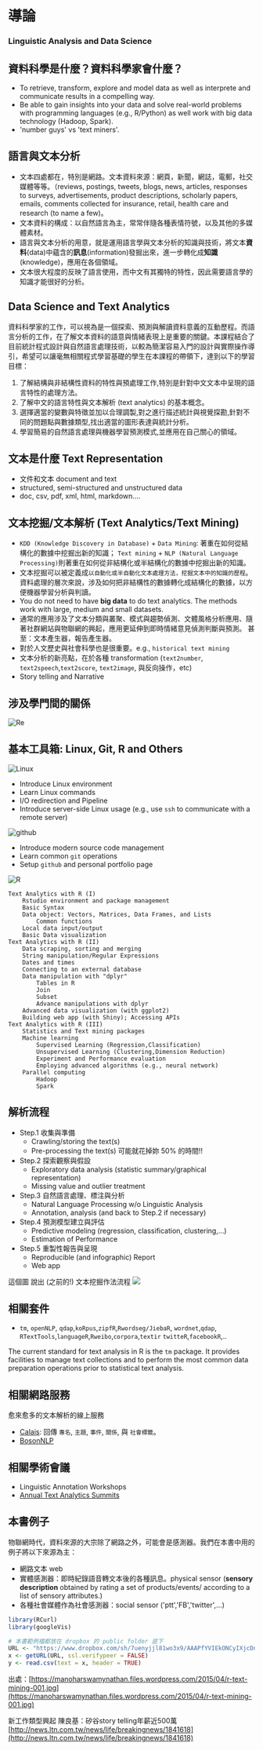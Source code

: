 # 導論

### Linguistic Analysis and Data Science

## 資料科學是什麼？資料科學家會什麼？

* To retrieve, transform, explore and model data as well as interprete and communicate results in a compelling way. 
* Be able to gain insights into your data and solve real-world problems with programming languages \(e.g., R/Python\) as well work with big data technology \(Hadoop, Spark\). 
* 'number guys' vs 'text miners'.

## 語言與文本分析

* 文本四處都在，特別是網路。文本資料來源：網頁，新聞，網誌，電郵，社交媒體等等。（reviews, postings, tweets, blogs, news, articles, responses to surveys, advertisements, product descriptions, scholarly papers, emails, comments collected for insurance, retail, health care and research \(to name a few\)。
* 文本資料的構成：以自然語言為主，常常伴隨各種表情符號，以及其他的多媒體素材。
* 語言與文本分析的用意，就是運用語言學與文本分析的知識與技術，將文本**資料**\(data\)中蘊含的**訊息**\(information\)發掘出來，進一步轉化成**知識**\(knowledge\)，應用在各個領域。
* 文本很大程度的反映了語言使用，而中文有其獨特的特性，因此需要語言學的知識才能很好的分析。

## Data Science and Text Analytics

資料科學家的工作，可以視為是一個探索、預測與解讀資料意義的互動歷程。而語言分析的工作，在了解文本資料的語意與情緒表現上是重要的關鍵。本課程結合了目前統計程式設計與自然語言處理技術，以較為簡潔容易入門的設計與實際操作導引，希望可以讓毫無相關程式學習基礎的學生在本課程的帶領下，達到以下的學習目標：

1. 了解結構與非結構性資料的特性與預處理工作,特別是針對中文文本中呈現的語言特性的處理方法。
2. 了解中文的語言特性與文本解析 \(text analytics\) 的基本概念。
3. 選擇適當的變數與特徵並加以合理調製,對之進行描述統計與視覺探勘,針對不同的問題點與數據類型,找出適當的圖形表達與統計分析。
4. 學習簡易的自然語言處理與機器學習預測模式,並應用在自己關心的領域。

## 文本是什麼 Text Representation

* 文件和文本 document and text
* structured, semi-structured and unstructured data
* doc, csv, pdf, xml, html, markdown....

## 文本挖掘/文本解析 \(Text Analytics/Text Mining\)

* `KDD (Knowledge Discovery in Database)` + `Data Mining`: 著重在如何從結構化的數據中挖掘出新的知識； `Text mining` + `NLP (Natural Language Processing)`則著重在如何從非結構化或半結構化的數據中挖掘出新的知識。
* 文本挖掘可以被定義成`以自動化或半自動化文本處理方法，挖掘文本中的知識的歷程`。資料處理的層次來說，涉及如何把非結構性的數據轉化成結構化的數據，以方便機器學習分析與判讀。
* You do not need to have **big data** to do text analytics. The methods work with large, medium and small datasets.
* 通常的應用涉及了文本分類與叢聚、模式與趨勢偵測、文體風格分析應用、隨著社群網站與物聯網的興起，應用更延伸到即時情緒意見偵測判斷與預測。 甚至：文本產生器，報告產生器。
* 對於人文歷史與社會科學也是很重要。e.g., `historical text mining`
* 文本分析的新亮點，在於各種 transformation \(`text2number`, `text2speech`,`text2score`, `text2image`, 與反向操作，etc\)
* Story telling and Narrative

## 涉及學門間的關係

![Re](../.gitbook/assets/lads.png)

## 基本工具箱: Linux, Git, R and Others

![Linux](../.gitbook/assets/linux.jpg)

* Introduce Linux environment
* Learn Linux commands
* I/O redirection and Pipeline
* Introduce server-side Linux usage \(e.g., use `ssh` to communicate with a remote server\)

![github](../.gitbook/assets/github.jpg)

* Introduce modern source code management
* Learn common `git` operations
* Setup `github` and personal portfolio page

![R](../.gitbook/assets/r.jpg)

```text
Text Analytics with R (I)
    Rstudio environment and package management
    Basic Syntax
    Data object: Vectors, Matrices, Data Frames, and Lists
        Common functions
    Local data input/output
    Basic Data visualization
Text Analytics with R (II)
    Data scraping, sorting and merging
    String manipulation/Regular Expressions
    Dates and times
    Connecting to an external database
    Data manipulation with "dplyr"
        Tables in R
        Join
        Subset
        Advance manipulations with dplyr
    Advanced data visualization (with ggplot2)
    Building web app (with Shiny); Accessing APIs
Text Analytics with R (III)
    Statistics and Text mining packages
    Machine learning 
        Supervised Learning (Regression,Classification)
        Unsupervised Learning (Clustering,Dimension Reduction)
        Experiment and Performance evaluation
        Employing advanced algorithms (e.g., neural network)
    Parallel computing
        Hadoop
        Spark
```

## 解析流程

* Step.1 收集與準備
  * Crawling/storing the text\(s\)  
  * Pre-processing the text\(s\) 可能就花掉妳 50% 的時間!!
* Step.2 探索觀察與假設 
  * Exploratory data analysis \(statistic summary/graphical representation\)
  * Missing value and outlier treatment
* Step.3 自然語言處理、標注與分析
  * Natural Language Processing w/o Linguistic Analysis
  * Annotation, analysis \(and back to Step.2 if necessary\) 
* Step.4 預測模型建立與評估
  * Predictive modeling \(regression, classification, clustering,...\)
  * Estimation of Performance
* Step.5 重製性報告與呈現 
  * Reproducible \(and infographic\) Report
  * Web app

這個圖  說出 \(之前的!\) 文本挖掘作法流程 ![](../.gitbook/assets/tm101.jpg)

## 相關套件

* `tm`, `openNLP`, `qdap`,`koRpus`,`zipfR`,`Rwordseg/JiebaR`, `wordnet`,`qdap`, `RTextTools`,`languageR`,`Rweibo`,`corpora`,`textir` `twitteR`,`facebookR`,..

The current standard for text analysis in R is the `tm` package. It provides facilities to manage text collections and to perform the most common data preparation operations prior to statistical text analysis.

## 相關網路服務

愈來愈多的文本解析的線上服務

* [Calais](http://www.opencalais.com): 回傳 `專名`, `主題`, `事件`, `關係`, 與 `社會標籤`。
* [BosonNLP](introductionmd.md)

## 相關學術會議

* Linguistic Annotation Workshops
* [Annual Text Analytics Summits](http://www.textanalyticsnews.com) 

## 本書例子

物聯網時代，資料來源的大宗除了網路之外，可能會是感測器。我們在本書中用的例子將以下來源為主：

* 網路文本 web
* 實體感測器：即時紀錄語音轉文本後的各種訊息。physical sensor \(**sensory description** obtained by rating a set of products/events/ according to a list of sensory attributes.\)
* 各種社會媒體作為社會感測器：social sensor \('ptt','FB','twitter',...\) 

```r
library(RCurl)
library(googleVis)

# 本書範例檔都放在 dropbox 的 public folder 底下
URL <- "https://www.dropbox.com/sh/7uenyjjl81wo3x9/AAAPfYVIEkONCyIXjcDn2WGfa?dl=0/test.csv"
x <- getURL(URL, ssl.verifypeer = FALSE)
y <- read.csv(text = x, header = TRUE)
```

 出處：[https://manoharswamynathan.files.wordpress.com/2015/04/r-text-mining-001.jpg](https://manoharswamynathan.files.wordpress.com/2015/04/r-text-mining-001.jpg)

 新工作類型興起 陳良基：矽谷story telling年薪近500萬 [http://news.ltn.com.tw/news/life/breakingnews/1841618](http://news.ltn.com.tw/news/life/breakingnews/1841618)

